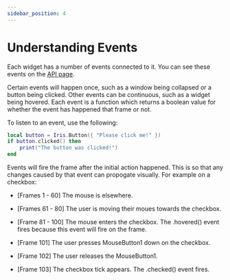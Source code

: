 ```yaml
---
sidebar_position: 4
---
```


# Understanding Events

Each widget has a number of events connected to it. You can see these events on the [API page](../API).

Certain events will happen once, such as a window being collapsed or a button being clicked. Other events can be continuous, such as a widget being hovered.
Each event is a function which returns a boolean value for whether the event has happened that frame or not.

To listen to an event, use the following:
```lua
local button = Iris.Button({ "Please click me!" })
if button.clicked() then
    print("The button was clicked!")
end
```

Events will fire the frame after the initial action happened. This is so that any changes caused by that event can propogate visually.
For example on a checkbox:

- [Frames 1 - 60]
The mouse is elsewhere.

- [Frames 61 - 80]
The user is moving their moues towards the checkbox.

- [Frame 81 - 100]
The mouse enters the checkbox.
The .hovered() event fires because this event will fire on the frame.

- [Frame 101]
The user presses MouseButton1 down on the checkbox.

- [Frame 102]
The user releases the MouseButton1.

- [Frame 103]
The checkbox tick appears.
The .checked() event fires.
